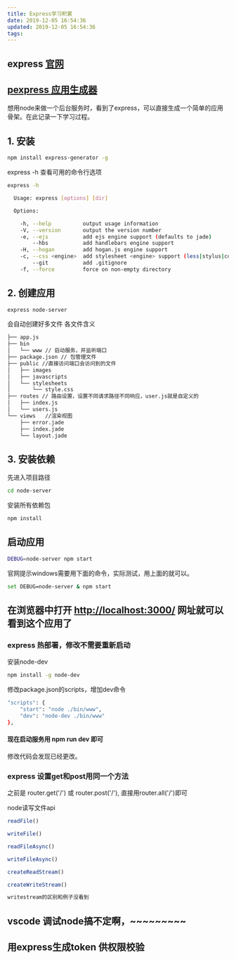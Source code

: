 ```yaml
---
title: Express学习积累
date: 2019-12-05 16:54:36
updated: 2019-12-05 16:54:36
tags:
---
```

## express [官网](http://www.expressjs.com.cn/)

## [pexpress 应用生成器](http://www.expressjs.com.cn/starter/generator.html)

想用node来做一个后台服务时，看到了express，可以直接生成一个简单的应用骨架。在此记录一下学习过程。

## 1. 安装

```bash
npm install express-generator -g
```

express -h 查看可用的命令行选项

```bash
express -h

  Usage: express [options] [dir]

  Options:

    -h, --help          output usage information
    -V, --version       output the version number
    -e, --ejs           add ejs engine support (defaults to jade)
        --hbs           add handlebars engine support
    -H, --hogan         add hogan.js engine support
    -c, --css <engine>  add stylesheet <engine> support (less|stylus|compass|sass) (defaults to plain css)
        --git           add .gitignore
    -f, --force         force on non-empty directory
```

## 2. 创建应用

```bash
express node-server
```

会自动创建好多文件
各文件含义

```bash
├── app.js
├── bin
│   └── www // 启动服务，并监听端口
├── package.json // 包管理文件
├── public //直接访问端口会访问到的文件
│   ├── images
│   ├── javascripts
│   └── stylesheets
│       └── style.css
├── routes // 路由设置，设置不同请求路径不同响应，user.js就是自定义的
│   ├── index.js
│   └── users.js
└── views   //渲染视图
    ├── error.jade
    ├── index.jade
    └── layout.jade
```

## 3. 安装依赖

先进入项目路径

```bash
cd node-server
```

安装所有依赖包

```bash
npm install
```

## 启动应用

```bash
DEBUG=node-server npm start

```

官网提示windows需要用下面的命令，实际测试，用上面的就可以。

```bash
set DEBUG=node-server & npm start
```

## 在浏览器中打开 <http://localhost:3000/> 网址就可以看到这个应用了

### express 热部署，修改不需要重新启动

安装node-dev

```bash
npm install -g node-dev
```

修改package.json的scripts，增加dev命令

```bash
"scripts": {
    "start": "node ./bin/www",
    "dev": "node-dev ./bin/www"
},
```

#### 现在启动服务用 npm run dev 即可

修改代码会发现已经更改。

### express 设置get和post用同一个方法

之前是 router.get('/') 或 router.post('/'), 直接用router.all('/')即可

node读写文件api

```js
readFile()

writeFile()

readFileAsync()

writeFileAsync()

createReadStream()

createWriteStream()

writestream的区别和例子没看到
```

## vscode 调试node搞不定啊，~~~~~~~~~

## 用express生成token 供权限校验
